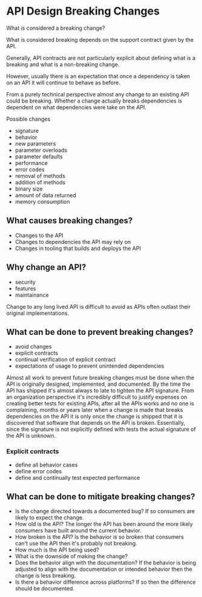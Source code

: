 # API Design Breaking Changes

What is considered a breaking change?

What is considered breaking depends on the support contract given by the API.

Generally, API contracts are not particularly explicit about defining what is a breaking and what is a non-breaking change.

However, usually there is an expectation that once a dependency is taken on an API it will continue to behave as before.

From a purely technical perspective almost any change to an existing API could be breaking. Whether a change actually breaks dependencies is dependent on what dependencies were take on the API.

Possible changes

- signature
- behavior
- new parameters
- parameter overloads
- parameter defaults
- performance
- error codes
- removal of methods
- addition of methods
- binary size
- amount of data returned
- memory consumption

## What causes breaking changes?

- Changes to the API
- Changes to dependencies the API may rely on
- Changes in tooling that builds and deploys the API

## Why change an API?

- security
- features
- maintainance

Change to any long lived API is difficult to avoid as APIs often outlast their original implementations.

## What can be done to prevent breaking changes?

- avoid changes
- explicit contracts
- continual verification of explicit contract
- expectations of usage to prevent unintended dependencies

Almost all work to prevent future breaking changes must be done when the API is originally designed, implemented, and documented. By the time the API has shipped it's almost always to late to tighten the API signature. From an organization perspective it's incredibly difficult to justify expenses on creating better tests for existing APIs, after all the APIs works and no one is complaining, months or years later when a change is made that breaks dependencies on the API it is only once the change is shipped that it is discovered that software that depends on the API is broken. Essentially, since the signature is not explicitly defined with tests the actual signature of the API is unknown.

### Explicit contracts

- define all behavior cases
- define error codes
- define and continually test expected performance

## What can be done to mitigate breaking changes?





- Is the change directed towards a documented bug? If so consumers are likely to expect the change.
- How old is the API? The longer the API has been around the more likely consumers have built around the current behavior.
- How broken is the API? Is the behavior is so broken that consumers can't use the API then it's probably not breaking.
- How much is the API being used?
- What is the downside of making the change?
- Does the behavior align with the documentation? If the behavior is being adjusted to align with the documentation or intended behavior then the change is less breaking.
- Is there a behavior difference across platforms? If so then the difference should be documented.